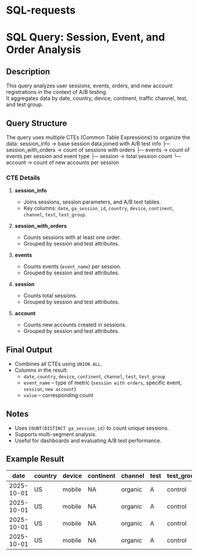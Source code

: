 # SQL-requests
# SQL Query: Session, Event, and Order Analysis

## Description
This query analyzes user sessions, events, orders, and new account registrations in the context of A/B testing.  
It aggregates data by date, country, device, continent, traffic channel, test, and test group.

## Query Structure

The query uses multiple CTEs (Common Table Expressions) to organize the data:
session_info → base session data joined with A/B test info
├─ session_with_orders → count of sessions with orders
├─ events → count of events per session and event type
├─ session → total session count
└─ account → count of new accounts per session

### CTE Details

1. **session_info**
   - Joins sessions, session parameters, and A/B test tables.
   - Key columns: `date`, `ga_session_id`, `country`, `device`, `continent`, `channel`, `test`, `test_group`.

2. **session_with_orders**
   - Counts sessions with at least one order.
   - Grouped by session and test attributes.

3. **events**
   - Counts events (`event_name`) per session.
   - Grouped by session and test attributes.

4. **session**
   - Counts total sessions.
   - Grouped by session and test attributes.

5. **account**
   - Counts new accounts created in sessions.
   - Grouped by session and test attributes.

## Final Output
- Combines all CTEs using `UNION ALL`.
- Columns in the result:
  - `date`, `country`, `device`, `continent`, `channel`, `test`, `test_group`
  - `event_name` – type of metric (`session with orders`, specific event, `session`, `new account`)
  - `value` – corresponding count

## Notes
- Uses `COUNT(DISTINCT ga_session_id)` to count unique sessions.
- Supports multi-segment analysis.
- Useful for dashboards and evaluating A/B test performance.

## Example Result

| date       | country | device | continent | channel | test | test_group | event_name          | value |
|------------|---------|--------|-----------|---------|------|------------|-------------------|-------|
| 2025-10-01 | US      | mobile | NA        | organic | A    | control    | session            | 1234  |
| 2025-10-01 | US      | mobile | NA        | organic | A    | control    | session with orders| 234   |
| 2025-10-01 | US      | mobile | NA        | organic | A    | control    | new account        | 45    |
| 2025-10-01 | US      | mobile | NA        | organic | A    | control    | purchase_click     | 567   |

